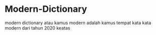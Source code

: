 # Modern-Dictionary
modern dictionary atau kamus modern adalah kamus tempat kata kata modern dari tahun 2020 keatas
